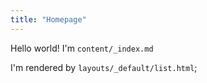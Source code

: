```yaml
---
title: "Homepage"
---
```

Hello world! I'm `content/_index.md`

I'm rendered by `layouts/_default/list.html`;